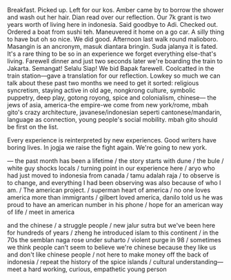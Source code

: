 Breakfast. Picked up. Left for our kos. Amber came by to borrow the shower and wash out her hair. Dian read over our reflection. Our 7k grant is two years worth of living here in indonesia. Said goodbye to Adi. Checked out. Ordered a boat from sushi teh. Maneuvered it home on a go car. A silly thing to have but oh so nice. We did good. Afternoon last walk round malioboro. Masangin is an ancronym, masuk diantara bringin. Suda jalanya it is fated. It's a rare thing to be so in an experience we forget everything else-that's living. Farewell dinner and just two seconds later we're boarding the train to Jakarta. Semangat! Selalu Siap! We bid Bapak farewell. Coolcatted in the train station—gave a translation for our reflection. Lowkey so much we can talk about these past two months we need to get it sorted: religious syncretism, staying active in old age, nongkrong culture, symbolic puppetry, deep play, gotong royong, spice and colonialism, chinese— the jews of asia, america-the empire-we come from new york/rome, mbah gito's crazy architecture, javanese/indonesian seperti cantonese/mandarin, language as connection, young people's social mobility. mbah gito should be first on the list. 

Every experience is reinterpreted by new experiences. Good writers have boring lives. In jogja we raise the fight again. We're going to new york.

—
the past month has been a lifetime / the story starts with dune / the bule / white guy shocks locals / turning point in our experience here / aryo who had just moved to indonesia from canada / tamu adalah raja / to observe is to change, and everything I had been observing was also because of who I am. / The american project. / superman heart of america / no one loves america more than immigrants / gilbert loved america, danilo told us he was proud to have an american number in his phone / hope for an american way of life / meet in america 

and the chinese / a struggle people / new jalur sutra but we've been here for hundreds of years / zheng he introduced islam to this continent / in the 70s the semblan naga rose under suharto / violent purge in 98 / sometimes we think people can't seem to believe we're chinese because they like us and don't like chinese people / not here to make money off the back of indonesia / repeat the history of the spice islands / cultural understanding— meet a hard working, curious, empathetic young person
